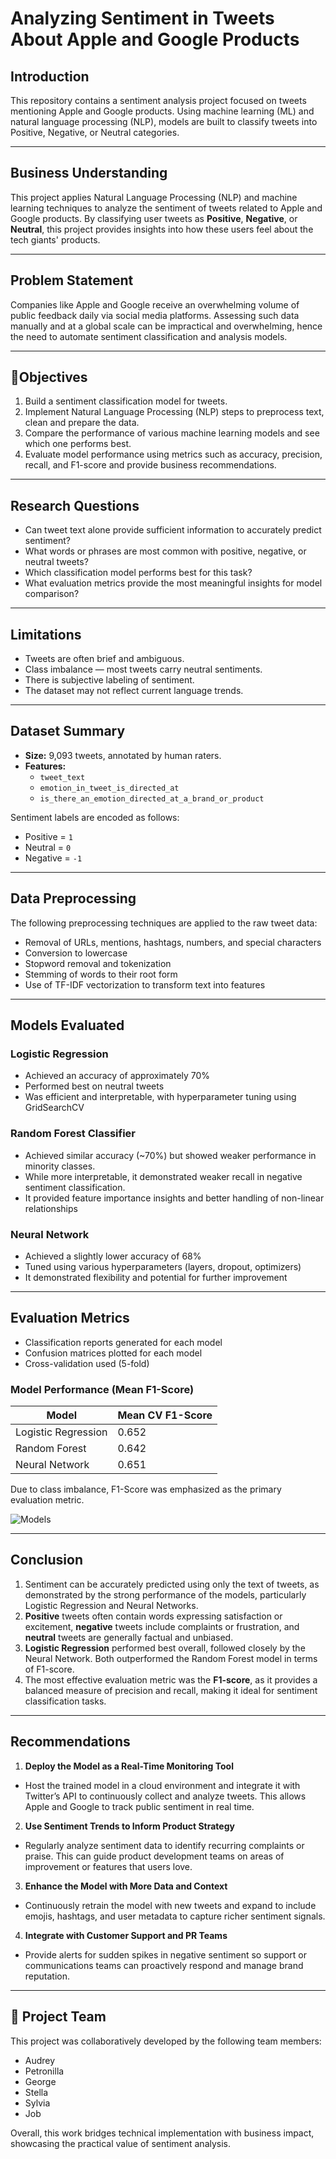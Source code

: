 # Analyzing Sentiment in Tweets About Apple and Google Products

## Introduction

This repository contains a sentiment analysis project focused on tweets mentioning Apple and Google products. Using machine learning (ML) and natural language processing (NLP), models are built to classify tweets into Positive, Negative, or Neutral categories.

---

## Business Understanding

This project applies Natural Language Processing (NLP) and machine learning techniques to analyze the sentiment of tweets related to Apple and Google products. By classifying user tweets as **Positive**, **Negative**, or **Neutral**, this project provides insights into how these users feel about the tech giants' products.

---

## Problem Statement

Companies like Apple and Google receive an overwhelming volume of public feedback daily via social media platforms. Assessing such data manually and at a global scale can be impractical and overwhelming, hence the need to automate sentiment classification and analysis models.

---

## 🎯Objectives

1.  Build a sentiment classification model for tweets.
2.  Implement Natural Language Processing (NLP) steps to preprocess text, clean and prepare the data.
3.  Compare the performance of various machine learning models and see which one performs best.
4.  Evaluate model performance using metrics such as accuracy, precision, recall, and F1-score and provide business recommendations.

---

## Research Questions

- Can tweet text alone provide sufficient information to accurately predict sentiment?
- What words or phrases are most common with positive, negative, or neutral tweets?
- Which classification model performs best for this task?
- What evaluation metrics provide the most meaningful insights for model comparison?

---

## Limitations

- Tweets are often brief and ambiguous.
- Class imbalance — most tweets carry neutral sentiments.
- There is subjective labeling of sentiment.
- The dataset may not reflect current language trends.

---

## Dataset Summary

- **Size:** 9,093 tweets, annotated by human raters.
- **Features:** 
  - `tweet_text`
  - `emotion_in_tweet_is_directed_at`
  - `is_there_an_emotion_directed_at_a_brand_or_product`

Sentiment labels are encoded as follows:
- Positive = `1`
- Neutral = `0`
- Negative = `-1`

---

## Data Preprocessing

The following preprocessing techniques are applied to the raw tweet data:

- Removal of URLs, mentions, hashtags, numbers, and special characters
- Conversion to lowercase
- Stopword removal and tokenization
- Stemming of words to their root form
- Use of TF-IDF vectorization to transform text into features

---

## Models Evaluated

### Logistic Regression

- Achieved an accuracy of approximately 70%
- Performed best on neutral tweets
- Was efficient and interpretable, with hyperparameter tuning using GridSearchCV

### Random Forest Classifier

- Achieved similar accuracy (~70%) but showed weaker performance in minority classes.
- While more interpretable, it demonstrated weaker recall in negative sentiment classification.
- It provided feature importance insights and better handling of non-linear relationships

### Neural Network

- Achieved a slightly lower accuracy of 68%
- Tuned using various hyperparameters (layers, dropout, optimizers)
- It demonstrated flexibility and potential for further improvement

---
## Evaluation Metrics 

- Classification reports generated for each model
- Confusion matrices plotted for each model
- Cross-validation used (5-fold)


### Model Performance (Mean F1-Score)

| Model              | Mean CV F1-Score |
|--------------------|------------------|
| Logistic Regression | 0.652    |
| Random Forest       | 0.642    |
| Neural Network      | 0.651    |

Due to class imbalance, F1-Score was emphasized as the primary evaluation metric.

![Models](https://github.com/user-attachments/assets/87277851-f5d2-4577-9b80-8ad44d5c1de0)

---

## Conclusion

1. Sentiment can be accurately predicted using only the text of tweets, as demonstrated by the strong performance of the models, particularly Logistic Regression and Neural Networks.
2. **Positive** tweets often contain words expressing satisfaction or excitement, **negative** tweets include complaints or frustration, and **neutral** tweets are generally factual and unbiased.
3. **Logistic Regression** performed best overall, followed closely by the Neural Network. Both outperformed the Random Forest model in terms of F1-score.
4. The most effective evaluation metric was the **F1-score**, as it provides a balanced measure of precision and recall, making it ideal for sentiment classification tasks.

---

## Recommendations

1. **Deploy the Model as a Real-Time Monitoring Tool**
   
- Host the trained model in a cloud environment and integrate it with Twitter’s API to continuously collect and analyze tweets. This allows Apple and Google to track public sentiment in real time.
  
2. **Use Sentiment Trends to Inform Product Strategy**
   
- Regularly analyze sentiment data to identify recurring complaints or praise. This can guide product development teams on areas of improvement or features that users love.
  
3. **Enhance the Model with More Data and Context**
   
- Continuously retrain the model with new tweets and expand to include emojis, hashtags, and user metadata to capture richer sentiment signals.
  
4. **Integrate with Customer Support and PR Teams**
   
- Provide alerts for sudden spikes in negative sentiment so support or communications teams can proactively respond and manage brand reputation.

---

## 👥 Project Team

This project was collaboratively developed by the following team members:

- Audrey 
- Petronilla  
- George  
- Stella  
- Sylvia  
- Job

Overall, this work bridges technical implementation with business impact, showcasing the practical value of sentiment analysis.
